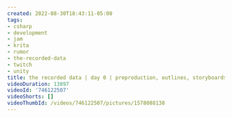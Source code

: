 ```yaml
---
created: 2022-08-30T18:43:11-05:00
tags:
- csharp
- development
- jam
- krita
- rumor
- the-recorded-data
- twitch
- unity
title: the recorded data | day 0 | preproduction, outlines, storyboards, oh my!
videoDuration: 13897
videoId: '746122507'
videoShorts: []
videoThumbId: /videos/746122507/pictures/1578088138
---
```

